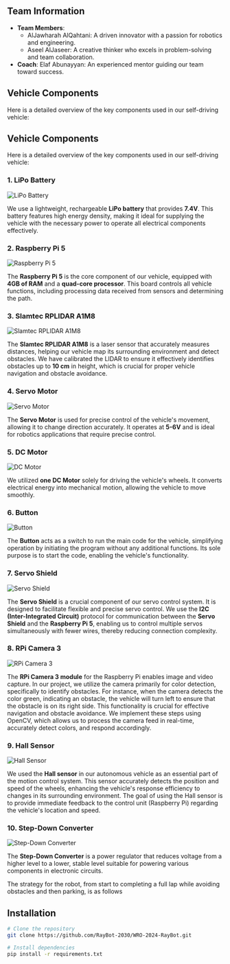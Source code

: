 

## Team Information

- **Team Members**:
  - AlJawharah AlQahtani: A driven innovator with a passion for robotics and engineering.
  - Aseel AlJaseer: A creative thinker who excels in problem-solving and team collaboration.
- **Coach**: Elaf Abunayyan: An experienced mentor guiding our team toward success.

## Vehicle Components
Here is a detailed overview of the key components used in our self-driving vehicle:

## Vehicle Components
Here is a detailed overview of the key components used in our self-driving vehicle:

### 1. LiPo Battery
![LiPo Battery](https://github.com/user-attachments/assets/908b8404-baff-41fb-9149-9b81a1c1a1dc)

We use a lightweight, rechargeable **LiPo battery** that provides **7.4V**. This battery features high energy density, making it ideal for supplying the vehicle with the necessary power to operate all electrical components effectively.


### 2. Raspberry Pi 5
![Raspberry Pi 5](https://github.com/user-attachments/assets/42fb6adc-8708-4bbc-a607-6fa7e811c71d)

The **Raspberry Pi 5** is the core component of our vehicle, equipped with **4GB of RAM** and a **quad-core processor**. This board controls all vehicle functions, including processing data received from sensors and determining the path.


### 3. Slamtec RPLIDAR A1M8
![Slamtec RPLIDAR A1M8](https://github.com/user-attachments/assets/9c29cec8-1050-4cdb-90a4-da71437b7734)

The **Slamtec RPLIDAR A1M8** is a laser sensor that accurately measures distances, helping our vehicle map its surrounding environment and detect obstacles. We have calibrated the LIDAR to ensure it effectively identifies obstacles up to **10 cm** in height, which is crucial for proper vehicle navigation and obstacle avoidance.


### 4. Servo Motor
![Servo Motor](https://github.com/user-attachments/assets/c1670549-f9af-4a37-8fa1-179a9e9dd13b)

The **Servo Motor** is used for precise control of the vehicle's movement, allowing it to change direction accurately. It operates at **5-6V** and is ideal for robotics applications that require precise control.


### 5. DC Motor
![DC Motor](https://github.com/user-attachments/assets/786b7cfa-312f-42eb-9389-e2e87b348060)

We utilized **one DC Motor** solely for driving the vehicle's wheels. It converts electrical energy into mechanical motion, allowing the vehicle to move smoothly.


### 6. Button
![Button](https://github.com/user-attachments/assets/65c64ba1-5371-4502-a137-03b5c4c18d32)

The **Button** acts as a switch to run the main code for the vehicle, simplifying operation by initiating the program without any additional functions. Its sole purpose is to start the code, enabling the vehicle's functionality.


### 7. Servo Shield
![Servo Shield](https://github.com/user-attachments/assets/7363483b-6689-4da0-88c1-e9cdde50f219)

The **Servo Shield** is a crucial component of our servo control system. It is designed to facilitate flexible and precise servo control. We use the **I2C (Inter-Integrated Circuit)** protocol for communication between the **Servo Shield** and the **Raspberry Pi 5**, enabling us to control multiple servos simultaneously with fewer wires, thereby reducing connection complexity.


### 8. RPi Camera 3
![RPi Camera 3](https://github.com/user-attachments/assets/65bd3e56-2714-4778-b2c9-bc456a161742)

The **RPi Camera 3 module** for the Raspberry Pi enables image and video capture. In our project, we utilize the camera primarily for color detection, specifically to identify obstacles. For instance, when the camera detects the color green, indicating an obstacle, the vehicle will turn left to ensure that the obstacle is on its right side. This functionality is crucial for effective navigation and obstacle avoidance. We implement these steps using OpenCV, which allows us to process the camera feed in real-time, accurately detect colors, and respond accordingly.


### 9. Hall Sensor
![Hall Sensor](https://github.com/user-attachments/assets/9d366444-3e11-4463-a1bf-e6da3ee52555)

We used the **Hall sensor** in our autonomous vehicle as an essential part of the motion control system. This sensor accurately detects the position and speed of the wheels, enhancing the vehicle's response efficiency to changes in its surrounding environment. The goal of using the Hall sensor is to provide immediate feedback to the control unit (Raspberry Pi) regarding the vehicle's location and speed.


### 10. Step-Down Converter
![Step-Down Converter](https://github.com/user-attachments/assets/f6231631-9f1b-4582-92bc-95a66b89b68c)

The **Step-Down Converter** is a power regulator that reduces voltage from a higher level to a lower, stable level suitable for powering various components in electronic circuits.

The strategy for the robot, from start to completing a full lap while avoiding obstacles and then parking, is as follows

## Installation
```bash
# Clone the repository
git clone https://github.com/RayBot-2030/WRO-2024-RayBot.git

# Install dependencies
pip install -r requirements.txt
